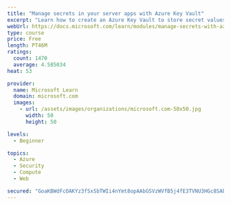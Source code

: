 ```yaml
---
title: "Manage secrets in your server apps with Azure Key Vault"
excerpt: "Learn how to create an Azure Key Vault to store secret values and how to enable secure access to the vault."
webUrl: https://docs.microsoft.com/learn/modules/manage-secrets-with-azure-key-vault/
type: course
price: Free
length: PT46M
ratings:
  count: 1470
  average: 4.585034
heat: 53

provider:
  name: Microsoft Learn
  domain: microsoft.com
  images:
    - url: /assets/images/organizations/microsoft.com-50x50.jpg
      width: 50
      height: 50

levels:
  - Beginner

topics:
  - Azure
  - Security
  - Compute
  - Web

secured: "GoaKBWdFcOAKYz3fSxSbTWIi4nYmt8opAAbGSVzWVfB5j4fE3TVNU3HGc8SAbkarVnG+gIsH+Q2O8ZmVsrujqOvCVCTCdlfYt6lsMKf/B6F4l7wmu4DdLhyglUM7qszEUR7eX/Xz9+THCr4xKTaxdGuxCskF4IR/3+HL9VVoLW8TVHxzLp/RBhTFo5AOmj/rgXNEisJ6uwjSP7kN+Dk5AA2HATHIJ452CFBBNIwOb8Nmq0qRLs42Dv74XCYFwCTcKQNJ29sR+It0MNw+aCN0L1jLzFCEJxtRXkVDcnsw8Q1OIe0sXBHc2Z5prNu4mkR6DBhJRbO2zEkQFV67yOsaHGNfIzqC9rfOMcd/drJixl1NhYNND6ziEbEYQX0ll7hSJGMx2W+GXxL77xKPGOyYGzcFj3ClbDGedhm/cWHQwDM=;jQ8eu7jrQZrWiMXlpLp6Qg=="
---
```


